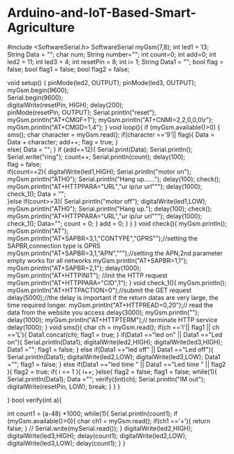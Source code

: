 # Arduino-and-IoT-Based-Smart-Agriculture
#include <SoftwareSerial.h>
SoftwareSerial myGsm(7,8);
int led1 = 13;
String Data = "";
char num;
String number="";
int count=0;
int add=0;
int led2 = 11;
int led3 = 4;
int resetPin = 8;
int i= 1;
String Data1 = "";
bool flag = false;
bool flag1 = false;
bool flag2 = false;


void setup()
{
  pinMode(led2, OUTPUT);
  pinMode(led3, OUTPUT);
  myGsm.begin(9600);  
  Serial.begin(9600);  
  digitalWrite(resetPin, HIGH);
  delay(200);  
  pinMode(resetPin, OUTPUT);
  Serial.println("reset");        
  myGsm.println("AT+CMGF=1");
  myGsm.println("AT+CNMI=2,2,0,0,0\r");
  myGsm.println("AT+CMGD=1,4");
}
void loop(){
if (myGsm.available()>0) {
      sms();
      char character = myGsm.read();
      if(character =='9'|| flag){ 
              Data = Data + character;
              add++;
              flag = true;
             }     
            else{
              Data = "";
            }
       if (add==12){
            Serial.print(Data);
            Serial.println();
            Serial.write("ring");
            count++;
            Serial.println(count);
            delay(100);  
             flag = false;          
            if(count==2){
              digitalWrite(led1,HIGH);
              Serial.println("motor on");
              myGsm.println("ATH0");
              Serial.println("Hang up......");
              delay(100);
              check();
              myGsm.println("AT+HTTPPARA=\"URL\",\"ur ip/ur url"\"");
              delay(1000);
              check_1();
              Data = "";                                                                              
          }else if(count>=3){
              Serial.println("motor off");
              digitalWrite(led1,LOW);
              myGsm.println("ATH0");
              Serial.println("Hang up.");
              delay(100);
              check();
              myGsm.println("AT+HTTPPARA=\"URL\",\"ur ip/ur url"\"");
              delay(1000);
              check_1();
              Data="";
              count = 0;
          } 
        add = 0;
       }
   }
 }
void check(){
              myGsm.println();
              myGsm.println("AT");
              myGsm.println("AT+SAPBR=3,1,\"CONTYPE\",\"GPRS\"");//setting the SAPBR,connection type is GPRS
              myGsm.println("AT+SAPBR=3,1,\"APN\",\"\"");//setting the APN,2nd parameter empty works for all networks 
              myGsm.println("AT+SAPBR=1,1");
              myGsm.println("AT+SAPBR=2,1");
              delay(1000);
              myGsm.println("AT+HTTPINIT"); //init the HTTP request
              myGsm.println("AT+HTTPPARA=\"CID\",1");
}
void check_1(){
              myGsm.println();
              myGsm.println("AT+HTTPACTION=0");//submit the GET request 
              delay(5000);//the delay is important if the return datas are very large, the time required longer.
              myGsm.println("AT+HTTPREAD=0,20");// read the data from the website you access
              delay(3000);
              myGsm.println("");
              delay(1000);
              myGsm.println("AT+HTTPTERM");// terminate HTTP service
              delay(1000); 
}
void sms(){
  char ch = myGsm.read();
  if(ch =='l'|| flag1 || ch =='L'){
          Data1.concat(ch);
          flag1 = true;
          }
  if(Data1 =="led on" || Data1 =="Led on"){
            Serial.println(Data1);
            digitalWrite(led2,HIGH);
            digitalWrite(led3,HIGH);
            Data1 ="";
            flag1 = false;
         }
  else if(Data1 =="led off" || Data1 =="Led off"){
            Serial.println(Data1);
            digitalWrite(led2,LOW);
            digitalWrite(led3,LOW);
            Data1 ="";
            flag1 = false;
          }
 else if(Data1 =="led time " || Data1 =="Led time " || flag2 ){
            flag2 = true;
                      if( i == 1 ){
                          i++;
                        }else{
                          flag2 = false;
                          flag1 = false;
                          while(1){
                              Serial.println(Data1);
                              Data ="";
                              verify((int)ch);
                              Serial.println("IM out");
                              digitalWrite(resetPin, LOW);
                              break;
                          }
                         }
              }         
    
}
bool verify(int a){
    
   int count1 = (a-48) *1000;
    while(1){
       Serial.println(count1);
       if (myGsm.available()>0){
            char ch1 = myGsm.read();
             if(ch1 =='+'){
                return false;
              }
//                    Serial.write(mySerial.read());
       }
     digitalWrite(led2,HIGH);
     digitalWrite(led3,HIGH);
    delay(count1);
    digitalWrite(led2,LOW);
    digitalWrite(led3,LOW);
    delay(count1);
    }
  }
